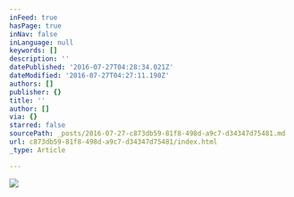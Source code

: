 ```yaml
---
inFeed: true
hasPage: true
inNav: false
inLanguage: null
keywords: []
description: ''
datePublished: '2016-07-27T04:28:34.021Z'
dateModified: '2016-07-27T04:27:11.190Z'
authors: []
publisher: {}
title: ''
author: []
via: {}
starred: false
sourcePath: _posts/2016-07-27-c873db59-81f8-498d-a9c7-d34347d75481.md
url: c873db59-81f8-498d-a9c7-d34347d75481/index.html
_type: Article

---
```

![](https://the-grid-user-content.s3-us-west-2.amazonaws.com/4d81eb60-7fe5-4db0-b12a-df264535bcac.png)
